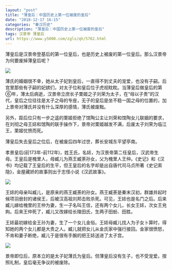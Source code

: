 ```yaml
---
layout: "post"
title: "薄皇后：中国历史上第一位被废的皇后"
date: "2018-12-17 16:15"
categories: "秦汉历史"
description: "薄皇后：中国历史上第一位被废的皇后"
tags: 汉景帝 薄皇后
url: https://www.y5000.com/zgls/qh/5762.html
---
```






薄皇后是汉景帝登基后的第一位皇后，也是历史上被废的第一位皇后。那么汉景帝为何要废掉薄皇后呢？

![](https://img.y5000.com/uploads/allimg/161123/8-1611231H123Z9.jpg)

薄氏的婚姻很不幸，她从太子妃到皇后，一直得不到丈夫的宠爱，也没有子嗣。后宫里那些有子嗣的妃嫔们，对太子位和皇后位子虎视眈眈。当薄皇后做皇后的第⑥年，薄太后病逝，汉景帝立庶长子栗姬之子刘荣为太子，在“母以子贵”的汉代，皇后之位往往是太子之母的专座，无子的皇后是坐不稳一国之母的位置的，加上景帝对薄氏并没有什么深厚的感情，薄氏被废黜。

另外，距后位只有一步之遥的栗姬拒绝了馆陶公主让刘荣和馆陶女儿联姻的要求，在刘彻之母王娡和馆陶的联手操作下，景帝对栗姬越发不满，后废太子刘荣为临江王，栗姬忧愤而死。

薄皇后失去皇后之位后，在被废后四年过世，葬长安城东平望亭南。

孝景皇后(前173年-前112年)，姓王氏，名娡，为汉景帝第二任皇后，汉武帝生母。王皇后是槐里人，母臧儿为燕王臧荼孙女，父为槐里人王仲。《史记》和《汉书》均记载了王皇后的生平，但王皇后的名字却是出自唐代司马贞所著《史记索隐》，金屋藏娇的故事则出于志怪小说《汉武故事》。

![](https://img.y5000.com/uploads/allimg/161123/8-1611231H12T59.jpg)

王娡的母亲叫臧儿，是原来的燕王臧荼的孙女。燕王臧荼是秦末汉初，群雄并起时候项羽册封的诸侯王，后被汉高祖刘邦击败杀死。可见，王娡也是名门之后。后来臧儿嫁给槐里的王仲为妻，生一子名叫王信，还有两个女儿，长女王娡，次女王皃姁。后来王仲死了，臧儿又改嫁给长陵田氏，生两子田蚡、田胜。

王娡最初嫁给金王孙为妻，生了一个女儿金俗。王娡母臧儿找人为子女卜算时，得知她的两个女儿都是大贵之人。臧儿就把女儿从金氏家中强行接回。金家很愤怒，不肯和妻子断绝，臧儿于是很有手腕的把王娡送进了太子宫。

![](https://img.y5000.com/uploads/allimg/161123/8-1611231H202417.jpg)

景帝即位后，原本立的是太子妃薄氏为皇后。但薄皇后没有生子，也不受宠爱。按照礼制，皇后毫无争议的被废除。
